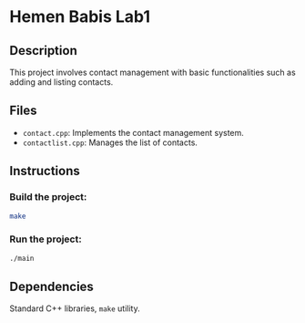 
# Hemen Babis Lab1

## Description
This project involves contact management with basic functionalities such as adding and listing contacts.

## Files
- `contact.cpp`: Implements the contact management system.
- `contactlist.cpp`: Manages the list of contacts.

## Instructions

### Build the project:
```bash
make
```

### Run the project:
```bash
./main
```

## Dependencies
Standard C++ libraries, `make` utility.

